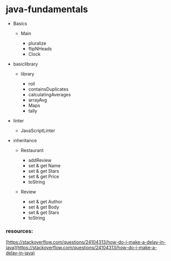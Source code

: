 # java-fundamentals

* Basics

  * Main 
     
     * pluralize
     * flipNHeads
     * Clock

* basiclibrary

  * library 

     * roll 
     * containsDuplicates
     * calculatingAverages
     * arrayAvg
     * Maps
     * tally 

* linter

    * JavaScriptLinter

* inheritance
  
    * Restaurant 

        * addReview
        * set & get Name
        * set & get Stars
        * set & get Price
        * toString

    * Review

        * set & get Author
        * set & get Body
        * set & get Stars
        * toString 


### resources: 

[https://stackoverflow.com/questions/24104313/how-do-i-make-a-delay-in-java](https://stackoverflow.com/questions/24104313/how-do-i-make-a-delay-in-java)
     